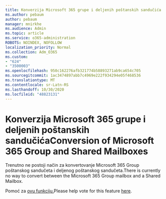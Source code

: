 ```yaml
---
title: Konverzija Microsoft 365 grupe i deljenih poštanskih sandučića
ms.author: pebaum
author: pebaum
manager: mnirkhe
ms.audience: Admin
ms.topic: article
ms.service: o365-administration
ROBOTS: NOINDEX, NOFOLLOW
localization_priority: Normal
ms.collection: Adm_O365
ms.custom:
- "624"
- "3500003"
ms.openlocfilehash: 950c162276afb321774b58893271ab9ca654c705
ms.sourcegitcommit: 1ac3474897abb7c4969e222f934294e05f468536
ms.translationtype: MT
ms.contentlocale: sr-Latn-RS
ms.lasthandoff: 10/30/2020
ms.locfileid: "48823131"
---
```

# <a name="conversion-of-microsoft-365-group-and-shared-mailboxes"></a><span data-ttu-id="a619b-102">Konverzija Microsoft 365 grupe i deljenih poštanskih sandučića</span><span class="sxs-lookup"><span data-stu-id="a619b-102">Conversion of Microsoft 365 Group and Shared Mailboxes</span></span>

<span data-ttu-id="a619b-103">Trenutno ne postoji način za konvertovanje Microsoft 365 Group poštanskog sandučeta i deljenog poštanskog sandučeta.</span><span class="sxs-lookup"><span data-stu-id="a619b-103">There is currently no way to convert between the Microsoft 365 Group mailbox and a Shared Mailbox.</span></span>

<span data-ttu-id="a619b-104">Pomoć za [ovu funkciju.](https://aka.ms/M365GroupToShared)</span><span class="sxs-lookup"><span data-stu-id="a619b-104">Please help vote for this feature [here](https://aka.ms/M365GroupToShared).</span></span>
